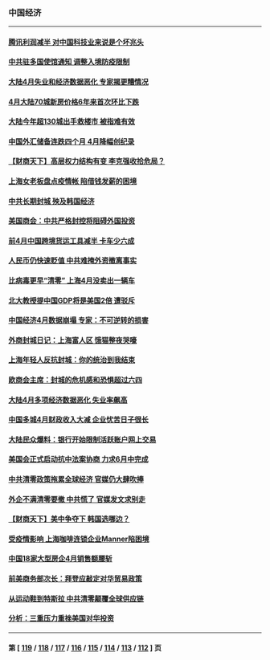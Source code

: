 ### 中国经济
---
#### [腾讯利润减半 对中国科技业来说是个坏兆头](../../pages/ncid283/n13740093.md) 
#### [中共驻多国使馆通知 调整入境防疫限制](../../pages/ncid283/n13739965.md) 
#### [大陆4月失业和经济数据恶化 专家揭更糟情况](../../pages/ncid283/n13739896.md) 
#### [4月大陆70城新房价格6年来首次环比下跌](../../pages/ncid283/n13739723.md) 
#### [大陆今年超130城出手救楼市  被指难有效](../../pages/ncid283/n13739556.md) 
#### [中国外汇储备连跌四个月 4月降幅创纪录](../../pages/ncid283/n13739541.md) 
#### [【财商天下】高层权力结构有变 李克强收拾危局？](../../pages/ncid283/n13739513.md) 
#### [上海女老板盘点疫情帐 陷借钱发薪的困境](../../pages/ncid283/n13739410.md) 
#### [中共长期封城 殃及韩国经济](../../pages/ncid283/n13739351.md) 
#### [美国商会：中共严格封控将阻碍外国投资](../../pages/ncid283/n13739088.md) 
#### [前4月中国跨境货运工具减半 卡车少六成](../../pages/ncid283/n13738983.md) 
#### [人民币仍快速贬值 中共难掩外资撤离事实](../../pages/ncid283/n13738925.md) 
#### [比病毒更早“清零” 上海4月没卖出一辆车](../../pages/ncid283/n13738757.md) 
#### [北大教授提中国GDP将是美国2倍 遭驳斥](../../pages/ncid283/n13738614.md) 
#### [中国经济4月数据崩塌 专家：不可逆转的损害](../../pages/ncid283/n13738442.md) 
#### [外商封城日记：上海富人区 饿猫整夜哭嚎](../../pages/ncid283/n13738603.md) 
#### [上海年轻人反抗封城：你的统治到我结束](../../pages/ncid283/n13738588.md) 
#### [欧商会主席：封城的危机感和恐惧超过六四](../../pages/ncid283/n13738395.md) 
#### [大陆4月多项经济数据恶化 失业率飙高](../../pages/ncid283/n13738358.md) 
#### [中国多城4月财政收入大减 企业忧苦日子很长](../../pages/ncid283/n13737994.md) 
#### [大陆民众爆料：银行开始限制活跃账户网上交易](../../pages/ncid283/n13737789.md) 
#### [美国会正式启动抗中法案协商 力求6月中完成](../../pages/ncid283/n13737740.md) 
#### [中共清零政策拖累全球经济 官媒仍大肆吹捧](../../pages/ncid283/n13737257.md) 
#### [外企不满清零要撤 中共慌了 官媒发文求别走](../../pages/ncid283/n13737067.md) 
#### [【财商天下】美中争夺下 韩国选哪边？](../../pages/ncid283/n13736981.md) 
#### [受疫情影响 上海咖啡连锁企业Manner陷困境](../../pages/ncid283/n13737070.md) 
#### [中国18家大型房企4月销售额腰斩](../../pages/ncid283/n13737051.md) 
#### [前美商务部次长：拜登应敲定对华贸易政策](../../pages/ncid283/n13736985.md) 
#### [从运动鞋到特斯拉 中共清零颠覆全球供应链](../../pages/ncid283/n13736996.md) 
#### [分析：三重压力重挫美国对华投资](../../pages/ncid283/n13731653.md) 

---
#### 第 [ [119](./119.md) / [118](./118.md) / [117](./117.md) / [116](./116.md) / [115](./115.md) / [114](./114.md) / [113](./113.md) / [112](./112.md) ] 页
